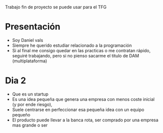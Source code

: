 Trabajo fin de proyecto
se puede usar para el TFG

# Presentación
- Soy Daniel vals 
- Siempre he querido estudiar relacionado a la programación
- Si al final me consigo quedar en las practicas o me contratan rápido, seguiré trabajando, pero si no pienso sacarme el titulo de DAM (multiplataforma)


# Dia 2
- Que es un startup
- Es una idea pequeña que genera una empresa con menos coste inicial (y por ende riesgo),
- Suele centrarse en perfeccionar esa pequeña idea con un equipo pequeño
- El producto puede llevar a la banca rota, ser comprado por una empresa mas grande o ser
